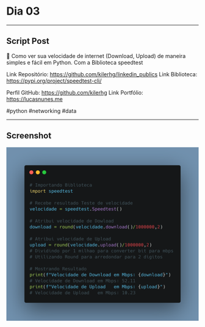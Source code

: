 # Dia 03

---
## Script Post

🐍 Como ver sua velocidade de internet (Download, Upload) de maneira simples e fácil em Python. Com a Biblioteca speedtest

Link Repositório: https://github.com/kilerhg/linkedin_publics
Link Biblioteca: https://pypi.org/project/speedtest-cli/

Perfil GitHub: https://github.com/kilerhg
Link Portfólio: https://lucasnunes.me

#python #networking #data

---

## Screenshot

![foto](./velocidade_internet.png)
